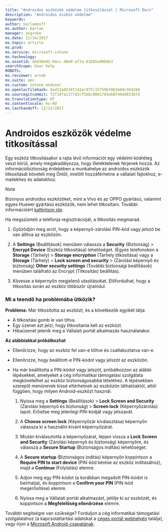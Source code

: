 ```yaml
---
title: "Androidos eszközök védelme titkosítással | Microsoft Docs"
description: "Androidos eszköz védelme"
keywords: 
author: barlanmsft
ms.author: barlan
manager: angrobe
ms.date: 11/14/2017
ms.topic: article
ms.prod: 
ms.service: microsoft-intune
ms.technology: 
ms.assetid: d4430e92-04cc-48e9-a77a-81b95a90b6b3
searchScope: User help
ROBOTS: 
ms.reviewer: arnab
ms.suite: ems
ms.custom: intune-enduser
ms.openlocfilehash: 8ad13a8534f142ec97fc15759bf863e04c36d266
ms.sourcegitcommit: f2f147a1177d1cf5bbc8001701eb8f44dd833b7d
ms.translationtype: HT
ms.contentlocale: hu-HU
ms.lasthandoff: 12/12/2017
---
```

# <a name="how-to-protect-your-android-device-using-encryption"></a>Androidos eszközök védelme titkosítással

Egy eszköz titkosításakor a rajta lévő információt egy védelmi kódréteg veszi körül, amely megakadályozza, hogy illetéktelenek férjenek hozzá. Az információbiztonság érdekében a munkahelye az androidos eszközök titkosítását követeli meg Öntől, mielőtt hozzáférhetne a vállalati fájlokhoz, e-mailekhez és adatokhoz.

> [!Note]
> Bizonyos androidos eszközöket, mint a Vivo és az OPPO gyártású, valamint egyes Huawei gyártású eszközök, nem lehet titkosítani. További információért [kattintson ide](your-device-appears-encrypted-but-cp-says-otherwise-android.md).

Ha megszünteti a telefonja regisztrációját, a titkosítás megmarad.

1.  Győződjön meg arról, hogy a képernyő-zárolási PIN-kód vagy jelszó be van állítva az eszközön.

2.  A **Settings** (Beállítások) menüben válassza a **Security** (Biztonság)  >  **Encrypt Device** (Eszköz titkosítása) lehetőséget.
    (Egyes telefonokon a **Storage** (Tárhely)  >  **Storage encryption** (Tárhely titkosítása) vagy a **Storage** (Tárhely)  >  **Lock screen and security**  >  (Zárolási képernyő és biztonság) **Other security settings** (További biztonsági beállítások) menüben található az Encrypt (Titkosítás) beállítás).

3.  Kövesse a képernyőn megjelenő utasításokat. Előfordulhat, hogy a titkosítás során az eszköz többször újraindul.

### <a name="what-to-do-if-you-have-issues"></a>Mi a teendő ha problémába ütközik?
**Probléma:** Már titkosította az eszközt, és a következők egyikét látja:

- A titkosítási gomb le van tiltva.
- Egy üzenet azt jelzi, hogy titkosítania kell az eszközt.
- Hibaüzenet jelenik meg a Vállalati portál alkalmazás használatakor.

**Az alábbiakkal próbálkozhat**

- Ellenőrizze, hogy az eszköz fel van-e töltve és csatlakoztatva van-e.
- Ellenőrizze, hogy beállított-e PIN-kódot vagy jelszót az eszközön.
- Ha már beállította a PIN-kódot vagy jelszót, próbálkozzon az alábbi lépésekkel, amelyeket a cég informatikai támogatási szolgálata megkövetelhet az eszköz biztonságosabbá tételéhez. A lépésekben szereplő menünevek kissé eltérhetnek az eszközön láthatóaktól, attól függően, hogy milyen Android-eszközt használ.

    1. Nyissa meg a **Settings** (Beállítások) > **Lock Screen and Security** (Zárolási képernyő és biztonság) > **Screen lock** (Képernyőzárolás) lapot. Erősítse meg jelenlegi PIN-kódját vagy jelszavát.

    2. A **Choose screen lock** (Képernyőzár kiválasztása) képernyőn válassza ki a használni kívánt képernyőzárat. 

    3. Miután kiválasztotta a képernyőzárat, lépjen vissza a **Lock Screen and Security** (Zárolási képernyő és biztonság) képernyőre, és válassza a **Secure Startup** (Biztonságos indítás) lehetőséget. 
    
    4. A **Secure startup** (Biztonságos indítás) képernyőn koppintson a **Require PIN to start device** (PIN-kód kérése az eszköz indításához), majd a **Continue** (Folytatás) elemre.

    5. Adjon meg egy PIN-kódot (a korábban megadott PIN-kódot is beírhatja), és koppintson a **Confirm your PIN** (PIN-kód megerősítése) elemre.

    6. Nyissa meg a Vállalati portál alkalmazást, jelölje ki az eszközét, és koppintson a **Megfelelőség ellenőrzése** elemre.

További segítségre van szüksége? Forduljon a cég informatikai támogatási szolgálatához (a kapcsolattartási adatokat a [céges portál webhelyén](https://portal.manage.microsoft.com#HelpDeskDialog) találja), vagy írjon a <a href="mailto:wintunedroidfbk@microsoft.com?subject=I'm having trouble with encryption on my Android device&body=Describe the issue you're experiencing here.">Microsoft Android-csapatának</a>.
